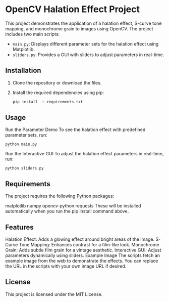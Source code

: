 # OpenCV Halation Effect Project

This project demonstrates the application of a halation effect, S-curve tone mapping, and monochrome grain to images using OpenCV. The project includes two main scripts:

- `main.py`: Displays different parameter sets for the halation effect using Matplotlib.
- `sliders.py`: Provides a GUI with sliders to adjust parameters in real-time.

## Installation

1. Clone the repository or download the files.
2. Install the required dependencies using pip:

   ```bash
   pip install -r requirements.txt

## Usage
Run the Parameter Demo
To see the halation effect with predefined parameter sets, run:

```
python main.py
```

Run the Interactive GUI
To adjust the halation effect parameters in real-time, run:

```
python sliders.py
```

## Requirements
The project requires the following Python packages:

matplotlib
numpy
opencv-python
requests
These will be installed automatically when you run the pip install command above.

## Features
Halation Effect: Adds a glowing effect around bright areas of the image.
S-Curve Tone Mapping: Enhances contrast for a film-like look.
Monochrome Grain: Adds subtle film grain for a vintage aesthetic.
Interactive GUI: Adjust parameters dynamically using sliders.
Example Image
The scripts fetch an example image from the web to demonstrate the effects. You can replace the URL in the scripts with your own image URL if desired.

## License
This project is licensed under the MIT License.
